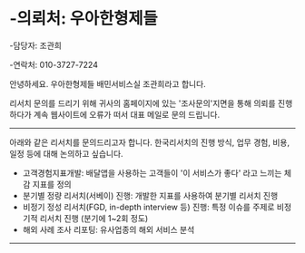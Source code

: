 # -의뢰처: 우아한형제들
 
-담당자: 조관희
 
-연락처: 010-3727-7224
 
안녕하세요.
우아한형제들 배민서비스실 조관희라고 합니다.
 
리서치 문의를 드리기 위해 
귀사의 홈페이지에 있는 '조사문의'지면을 통해 의뢰를 진행하다가 계속 웹사이트에 오류가 떠서
대표 메일로 문의 드립니다.
 
----------------------------------------------------------------------
아래와 같은 리서치를 문의드리고자 합니다. 
한국리서치의 진행 방식, 업무 경험, 비용, 일정 등에 대해 논의하고 싶습니다. 
 
* 고객경험지표개발:  배달앱을 사용하는 고객들이 '이 서비스가 좋다' 라고 느끼는 체감 지표를 정의 
* 분기별 정량 리서치(서베이) 진행: 개발한 지표를 사용하여 분기별 리서치 진행 
* 비정기 정성 리서치(FGD, in-depth interview 등) 진행: 특정 이슈를 주제로 비정기적 리서치 진행 (분기에 1~2회 정도) 
* 해외 사례 조사 리포팅: 유사업종의 해외 서비스 분석 
----------------------------------------------------------------------
